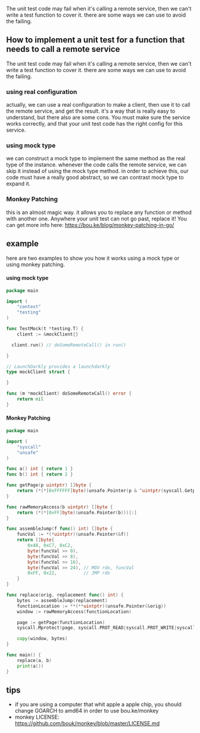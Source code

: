 The unit test code may fail when it's calling a remote service, then we can't write a test function to cover it. there are some ways we can use to avoid the failing.<!--more-->

## How to implement a unit test for a function that needs to call a remote service

The unit test code may fail when it's calling a remote service, then we can't write a test function to cover it. there are some ways we can use to avoid the failing.

### using real configuration

actually, we can use a real configuration to make a client, then use it to call the remote service, and get the result.
it's a way that is really easy to understand, but there also are some cons. You must make sure the service works correctly, and that your unit test code has the right config for this service.

### using mock type

we can construct a mock type to implement the same method as the real type of the instance. whenever the code calls the remote service, we can skip it instead of using the mock type method. in order to achieve this, our code must have a really good abstract, so we can contrast mock type to expand it.

### Monkey Patching

this is an almost magic way. it allows you to replace any function or method with another one. Anywhere your unit test can not go past, replace it! You can get more info here: https://bou.ke/blog/monkey-patching-in-go/

## example

here are two examples to show you how it works using a mock type or using monkey patching.

#### using mock type

```go
package main

import (
	"context"
	"testing"
)

func TestMock(t *testing.T) {
	client := &mockClient{}

  client.run() // doSomeRemoteCall() in run()

}

// LaunchDarkly provides a launchdarkly
type mockClient struct {

}

func (m *mockClient) doSomeRemoteCall() error {
	return nil
}

```

#### Monkey Patching

```go
package main

import (
	"syscall"
	"unsafe"
)

func a() int { return 1 }
func b() int { return 2 }

func getPage(p uintptr) []byte {
	return (*(*[0xFFFFFF]byte)(unsafe.Pointer(p & ^uintptr(syscall.Getpagesize()-1))))[:syscall.Getpagesize()]
}

func rawMemoryAccess(b uintptr) []byte {
	return (*(*[0xFF]byte)(unsafe.Pointer(b)))[:]
}

func assembleJump(f func() int) []byte {
	funcVal := *(*uintptr)(unsafe.Pointer(&f))
	return []byte{
		0x48, 0xC7, 0xC2,
		byte(funcVal >> 0),
		byte(funcVal >> 8),
		byte(funcVal >> 16),
		byte(funcVal >> 24), // MOV rdx, funcVal
		0xFF, 0x22,          // JMP rdx
	}
}

func replace(orig, replacement func() int) {
	bytes := assembleJump(replacement)
	functionLocation := **(**uintptr)(unsafe.Pointer(&orig))
	window := rawMemoryAccess(functionLocation)

	page := getPage(functionLocation)
	syscall.Mprotect(page, syscall.PROT_READ|syscall.PROT_WRITE|syscall.PROT_EXEC)

	copy(window, bytes)
}

func main() {
	replace(a, b)
	print(a())
}

```

## tips

- if you are using a computer that whit apple a apple chip, you should change GOARCH to amd64 in order to use bou.ke/monkey
- monkey LICENSE: https://github.com/bouk/monkey/blob/master/LICENSE.md
